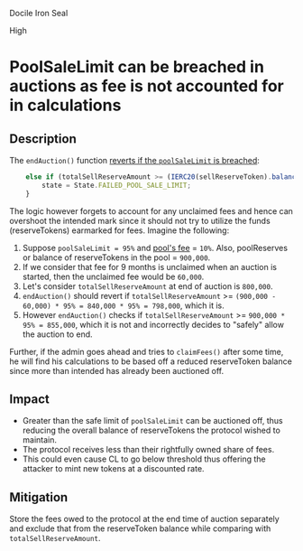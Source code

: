 Docile Iron Seal

High

# PoolSaleLimit can be breached in auctions as fee is not accounted for in calculations

## Description
The `endAuction()` function [reverts if the `poolSaleLimit` is breached](https://github.com/sherlock-audit/2024-12-plaza-finance/blob/main/plaza-evm/src/Auction.sol#L341):
```js
    else if (totalSellReserveAmount >= (IERC20(sellReserveToken).balanceOf(pool) * poolSaleLimit) / 100) {
        state = State.FAILED_POOL_SALE_LIMIT;
    } 
```

The logic however forgets to account for any unclaimed fees and hence can overshoot the intended mark since it should not try to utilize the funds (reserveTokens) earmarked for fees. Imagine the following:
1. Suppose `poolSaleLimit = 95%` and [pool's fee](https://github.com/sherlock-audit/2024-12-plaza-finance/blob/main/plaza-evm/src/Pool.sol#L273) = `10%`. Also, poolReserves or balance of reserveTokens in the pool = `900,000`.
2. If we consider that fee for 9 months is unclaimed when an auction is started, then the unclaimed fee would be `60,000`.
3. Let's consider `totalSellReserveAmount` at end of auction is `800,000`.
4. `endAuction()` should revert if `totalSellReserveAmount` >= `(900,000 - 60,000) * 95% = 840,000 * 95% = 798,000`, which it is.
5. However `endAuction()` checks if `totalSellReserveAmount` >= `900,000 * 95% = 855,000`, which it is not and incorrectly decides to "safely" allow the auction to end.

Further, if the admin goes ahead and tries to `claimFees()` after some time, he will find his calculations to be based off a reduced reserveToken balance since more than intended has already been auctioned off.

## Impact
- Greater than the safe limit of `poolSaleLimit` can be auctioned off, thus reducing the overall balance of reserveTokens the protocol wished to maintain.
- The protocol receives less than their rightfully owned share of fees.
- This could even cause CL to go below threshold thus offering the attacker to mint new tokens at a discounted rate.

## Mitigation 
Store the fees owed to the protocol at the end time of auction separately and exclude that from the reserveToken balance while comparing with `totalSellReserveAmount`.